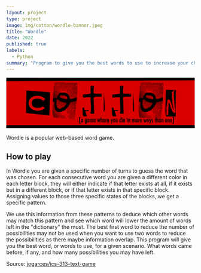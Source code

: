 ```yaml
---
layout: project
type: project
image: img/cotton/wordle-banner.jpeg
title: "Wordle"
date: 2022
published: true
labels:
  - Python
summary: "Program to give you the best words to use to increase your chances of winning Wordle"
---
```


<img class="img-fluid" src="../img/cotton/cotton-header.png">

Wordle is a popular web-based word game.



## How to play

In Wordle you are given a specific number of turns to guess the word that was chosen.  For each consecutive word you are given a different color in each letter block, they will either indicate if that letter exists at all, if it exists but in a different block, or if that letter exists in that specific block.  Assigning values to those three specific states of the blocks, we get a specific pattern.

We use this information from these patterns to deduce which other words may match this pattern and see which word will lower the amount of words left in the "dictionary" the most.  The best first word to reduce the number of possibilities may not be used when you want to use two words to reduce the possibilities as there maybe information overlap.  This program will give you the best word, or words to use, for a given scenario.  What words came before, if any, and how many possibilities you may have left.



Source: <a href="https://github.com/jogarces/ics-313-text-game"><i class="large github icon "></i>jogarces/ics-313-text-game</a>

